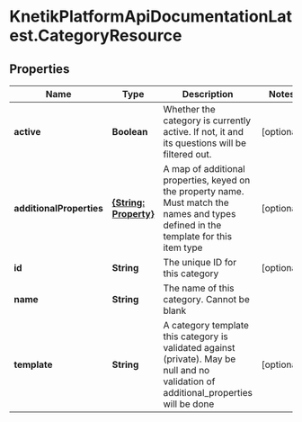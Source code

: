 # KnetikPlatformApiDocumentationLatest.CategoryResource

## Properties
Name | Type | Description | Notes
------------ | ------------- | ------------- | -------------
**active** | **Boolean** | Whether the category is currently active. If not, it and its questions will be filtered out. | [optional] 
**additionalProperties** | [**{String: Property}**](Property.md) | A map of additional properties, keyed on the property name.  Must match the names and types defined in the template for this item type | [optional] 
**id** | **String** | The unique ID for this category | [optional] 
**name** | **String** | The name of this category. Cannot be blank | 
**template** | **String** | A category template this category is validated against (private). May be null and no validation of additional_properties will be done | [optional] 


